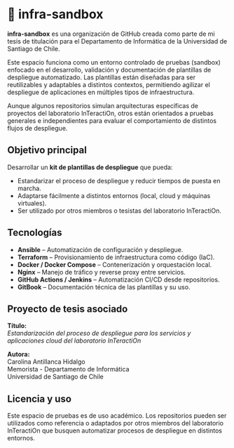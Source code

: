 # 🧪 infra-sandbox

**infra-sandbox** es una organización de GitHub creada como parte de mi tesis de titulación para el Departamento de Informática de la Universidad de Santiago de Chile.

Este espacio funciona como un entorno controlado de pruebas (sandbox) enfocado en el desarrollo, validación y documentación de plantillas de despliegue automatizado. Las plantillas están diseñadas para ser reutilizables y adaptables a distintos contextos, permitiendo agilizar el despliegue de aplicaciones en múltiples tipos de infraestructura.

Aunque algunos repositorios simulan arquitecturas específicas de proyectos del laboratorio InTeractiOn, otros están orientados a pruebas generales e independientes para evaluar el comportamiento de distintos flujos de despliegue.


## Objetivo principal

Desarrollar un **kit de plantillas de despliegue** que pueda:
- Estandarizar el proceso de despliegue y reducir tiempos de puesta en marcha.
- Adaptarse fácilmente a distintos entornos (local, cloud y máquinas virtuales).
- Ser utilizado por otros miembros o tesistas del laboratorio InTeractiOn.

## Tecnologías

- **Ansible** – Automatización de configuración y despliegue.
- **Terraform** – Provisionamiento de infraestructura como código (IaC).
- **Docker / Docker Compose** – Contenerización y orquestación local.
- **Nginx** – Manejo de tráfico y reverse proxy entre servicios.
- **GitHub Actions / Jenkins** – Automatización CI/CD desde repositorios.
- **GitBook** – Documentación técnica de las plantillas y su uso.


## Proyecto de tesis asociado

**Título:**  
_Estandarización del proceso de despliegue para los servicios y aplicaciones cloud del laboratorio InTeractiOn_

**Autora:**  
Carolina Antillanca Hidalgo  
Memorista - Departamento de Informática  
Universidad de Santiago de Chile


## Licencia y uso

Este espacio de pruebas es de uso académico. Los repositorios pueden ser utilizados como referencia o adaptados por otros miembros del laboratorio InTeractiOn que busquen automatizar procesos de despliegue en distintos entornos.

